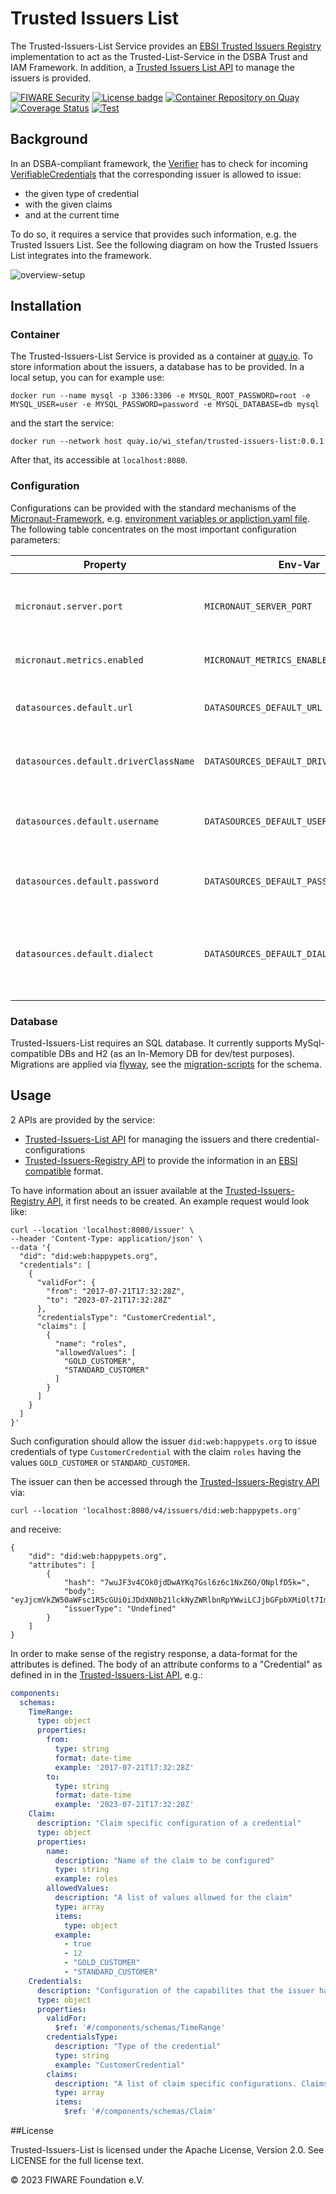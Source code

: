 # Trusted Issuers List

The Trusted-Issuers-List Service provides an 
[EBSI Trusted Issuers Registry](https://api-pilot.ebsi.eu/docs/apis/trusted-issuers-registry/v4#/) implementation to act
as the Trusted-List-Service in the DSBA Trust and IAM Framework. 
In addition, a [Trusted Issuers List API](./api/trusted-issuers-list.yaml) to manage the issuers is provided.

[![FIWARE Security](https://nexus.lab.fiware.org/repository/raw/public/badges/chapters/security.svg)](https://www.fiware.org/developers/catalogue/)
[![License badge](https://img.shields.io/badge/License-Apache_2.0-blue.svg)](https://opensource.org/licenses/Apache-2.0)
[![Container Repository on Quay](https://img.shields.io/badge/quay.io-fiware%2Ftrusted-issuers-list-grey?logo=red%20hat&labelColor=EE0000)](https://quay.io/repository/fiware/trusted-issuers-list)
[![Coverage Status](https://coveralls.io/repos/github/wistefan/trusted-issuers-list/badge.svg?branch=define-api)](https://coveralls.io/github/wistefan/trusted-issuers-list?branch=define-api)
[![Test](https://github.com/wistefan/trusted-issuers-list/actions/workflows/test.yml/badge.svg)](https://github.com/wistefan/trusted-issuers-list/actions/workflows/test.yml)

## Background

In an DSBA-compliant framework, the [Verifier](https://github.com/FIWARE/VCVerifier) has to check for incoming
[VerifiableCredentials](https://www.w3.org/TR/vc-data-model/) that the corresponding issuer is allowed to issue:
- the given type of credential
- with the given claims
- and at the current time

To do so, it requires a service that provides such information, e.g. the Trusted Issuers List. See the following diagram 
on how the Trusted Issuers List integrates into the framework.

![overview-setup](doc/overview.svg)

## Installation

### Container

The Trusted-Issuers-List Service is provided as a container at [quay.io](https://quay.io/repository/wi_stefan/trusted-issuers-list).
To store information about the issuers, a database has to be provided. In a local setup, you can for example use:
```shell
docker run --name mysql -p 3306:3306 -e MYSQL_ROOT_PASSWORD=root -e MYSQL_USER=user -e MYSQL_PASSWORD=password -e MYSQL_DATABASE=db mysql
```
and the start the service:
```shell
docker run --network host quay.io/wi_stefan/trusted-issuers-list:0.0.1
```
After that, its accessible at ```localhost:8080```.

### Configuration

Configurations can be provided with the standard mechanisms of the [Micronaut-Framework](https://micronaut.io/), e.g. [environment variables or appliction.yaml file](https://docs.micronaut.io/3.1.3/guide/index.html#configurationProperties).
The following table concentrates on the most important configuration parameters:

| Property                              | Env-Var                                 | Description                                                           | Default                              |
|---------------------------------------|-----------------------------------------|-----------------------------------------------------------------------|--------------------------------------|
| `micronaut.server.port`               | `MICRONAUT_SERVER_PORT`                 | Server port to be used for the notfication proxy.                     | 8080                                 |
| `micronaut.metrics.enabled`           | `MICRONAUT_METRICS_ENABLED`             | Enable the metrics gathering                                          | true                                 |
| `datasources.default.url`             | `DATASOURCES_DEFAULT_URL`               | JDBC connection string to the database.                               | ```jdbc:mysql://localhost:3306/db``` |
| `datasources.default.driverClassName` | `DATASOURCES_DEFAULT_DRIVER_CLASS_NAME` | Driver to be used for the database connection.                        | ```com.mysql.cj.jdbc.Driver```       |
| `datasources.default.username`        | `DATASOURCES_DEFAULT_USERNAME`          | Username to authenticate at the database.                             | ```user```                           |
| `datasources.default.password`        | `DATASOURCES_DEFAULT_PASSWORD`          | Password to authenticate at the database.                             | ```password```                       |
| `datasources.default.dialect`         | `DATASOURCES_DEFAULT_DIALECT`           | Dialect to be used with the DB. Currently MYSQL and H2 are supported. | ```MYSQL```                          |

### Database

Trusted-Issuers-List requires an SQL database. It currently supports MySql-compatible DBs and H2 (as an In-Memory DB for dev/test purposes).
Migrations are applied via [flyway](https://flywaydb.org/), see the [migration-scripts](./src/main/resources/db/migration) for the schema.

## Usage

2 APIs are provided by the service:
- [Trusted-Issuers-List API](./api/trusted-issuers-list.yaml) for managing the issuers and there credential-configurations
- [Trusted-Issuers-Registry API](./api/trusted-issuers-registry.yaml) to provide the information in an [EBSI compatible](https://api-pilot.ebsi.eu/docs/apis/trusted-issuers-registry/latest#/) format.

To have information about an issuer available at the [Trusted-Issuers-Registry API](./api/trusted-issuers-registry.yaml), it first needs to be created.
An example request would look like:
```shell
curl --location 'localhost:8080/issuer' \
--header 'Content-Type: application/json' \
--data '{
  "did": "did:web:happypets.org",
  "credentials": [
    {
      "validFor": {
        "from": "2017-07-21T17:32:28Z",
        "to": "2023-07-21T17:32:28Z"
      },
      "credentialsType": "CustomerCredential",
      "claims": [
        {
          "name": "roles",
          "allowedValues": [
            "GOLD_CUSTOMER",
            "STANDARD_CUSTOMER"
          ]
        }
      ]
    }
  ]
}'
```
Such configuration should allow the issuer ```did:web:happypets.org``` to issue credentials of type ```CustomerCredential```
with the claim ```roles``` having the values ```GOLD_CUSTOMER``` or ```STANDARD_CUSTOMER```.

The issuer can then be accessed through the [Trusted-Issuers-Registry API](./api/trusted-issuers-registry.yaml) via:

```shell
curl --location 'localhost:8080/v4/issuers/did:web:happypets.org'
```

and receive:
```shell
{
    "did": "did:web:happypets.org",
    "attributes": [
        {
            "hash": "7wuJF3v4COk0jdDwAYKq7Gsl6z6c1NxZ6O/ONplfD5k=",
            "body": "eyJjcmVkZW50aWFsc1R5cGUiOiJDdXN0b21lckNyZWRlbnRpYWwiLCJjbGFpbXMiOlt7Im5hbWUiOiJyb2xlcyIsImFsbG93ZWRWYWx1ZXMiOlsiU1RBTkRBUkRfQ1VTVE9NRVIiLCJHT0xEX0NVU1RPTUVSIl19XX0=",
            "issuerType": "Undefined"
        }
    ]
}
```

In order to make sense of the registry response, a data-format for the attributes is defined. The body of an attribute conforms 
to a "Credential" as defined in in the [Trusted-Issuers-List API](./api/trusted-issuers-list.yaml), e.g.:
```yaml
components:
  schemas:
    TimeRange:
      type: object
      properties:
        from:
          type: string
          format: date-time
          example: '2017-07-21T17:32:28Z'
        to:
          type: string
          format: date-time
          example: '2023-07-21T17:32:28Z'
    Claim:
      description: "Claim specific configuration of a credential"
      type: object
      properties:
        name:
          description: "Name of the claim to be configured"
          type: string
          example: roles
        allowedValues:
          description: "A list of values allowed for the claim"
          type: array
          items:
            type: object
          example:
            - true
            - 12
            - "GOLD_CUSTOMER"
            - "STANDARD_CUSTOMER"
    Credentials:
      description: "Configuration of the capabilites that the issuer has for the credential"
      type: object
      properties:
        validFor:
          $ref: '#/components/schemas/TimeRange'
        credentialsType:
          description: "Type of the credential"
          type: string
          example: "CustomerCredential"
        claims:
          description: "A list of claim specific configurations. Claims that are not listed do not have any restriction, claims listed, but with empty allowed values are forbidden."
          type: array
          items:
            $ref: '#/components/schemas/Claim'
```

##License

Trusted-Issuers-List is licensed under the Apache License, Version 2.0. See LICENSE for the full license text.

© 2023 FIWARE Foundation e.V.